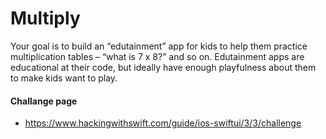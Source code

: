 # Multiply
Your goal is to build an “edutainment” app for kids to help them practice multiplication tables – “what is 7 x 8?” and so on. Edutainment apps are educational at their code, but ideally have enough playfulness about them to make kids want to play.

#### Challange page
- https://www.hackingwithswift.com/guide/ios-swiftui/3/3/challenge